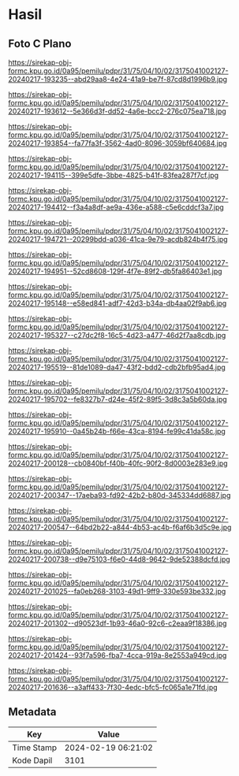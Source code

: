 # Hasil

## Foto C Plano

https://sirekap-obj-formc.kpu.go.id/0a95/pemilu/pdpr/31/75/04/10/02/3175041002127-20240217-193235--abd29aa8-4e24-41a9-be7f-87cd8d1996b9.jpg

https://sirekap-obj-formc.kpu.go.id/0a95/pemilu/pdpr/31/75/04/10/02/3175041002127-20240217-193612--5e366d3f-dd52-4a6e-bcc2-276c075ea718.jpg

https://sirekap-obj-formc.kpu.go.id/0a95/pemilu/pdpr/31/75/04/10/02/3175041002127-20240217-193854--fa77fa3f-3562-4ad0-8096-3059bf640684.jpg

https://sirekap-obj-formc.kpu.go.id/0a95/pemilu/pdpr/31/75/04/10/02/3175041002127-20240217-194115--399e5dfe-3bbe-4825-b41f-83fea287f7cf.jpg

https://sirekap-obj-formc.kpu.go.id/0a95/pemilu/pdpr/31/75/04/10/02/3175041002127-20240217-194412--f3a4a8df-ae9a-436e-a588-c5e6cddcf3a7.jpg

https://sirekap-obj-formc.kpu.go.id/0a95/pemilu/pdpr/31/75/04/10/02/3175041002127-20240217-194721--20299bdd-a036-41ca-9e79-acdb824b4f75.jpg

https://sirekap-obj-formc.kpu.go.id/0a95/pemilu/pdpr/31/75/04/10/02/3175041002127-20240217-194951--52cd8608-129f-4f7e-89f2-db5fa86403e1.jpg

https://sirekap-obj-formc.kpu.go.id/0a95/pemilu/pdpr/31/75/04/10/02/3175041002127-20240217-195148--e58ed841-adf7-42d3-b34a-db4aa02f9ab6.jpg

https://sirekap-obj-formc.kpu.go.id/0a95/pemilu/pdpr/31/75/04/10/02/3175041002127-20240217-195327--c27dc2f8-16c5-4d23-a477-46d2f7aa8cdb.jpg

https://sirekap-obj-formc.kpu.go.id/0a95/pemilu/pdpr/31/75/04/10/02/3175041002127-20240217-195519--81de1089-da47-43f2-bdd2-cdb2bfb95ad4.jpg

https://sirekap-obj-formc.kpu.go.id/0a95/pemilu/pdpr/31/75/04/10/02/3175041002127-20240217-195702--fe8327b7-d24e-45f2-89f5-3d8c3a5b60da.jpg

https://sirekap-obj-formc.kpu.go.id/0a95/pemilu/pdpr/31/75/04/10/02/3175041002127-20240217-195910--0a45b24b-f66e-43ca-8194-fe99c41da58c.jpg

https://sirekap-obj-formc.kpu.go.id/0a95/pemilu/pdpr/31/75/04/10/02/3175041002127-20240217-200128--cb0840bf-f40b-40fc-90f2-8d0003e283e9.jpg

https://sirekap-obj-formc.kpu.go.id/0a95/pemilu/pdpr/31/75/04/10/02/3175041002127-20240217-200347--17aeba93-fd92-42b2-b80d-345334dd6887.jpg

https://sirekap-obj-formc.kpu.go.id/0a95/pemilu/pdpr/31/75/04/10/02/3175041002127-20240217-200547--64bd2b22-a844-4b53-ac4b-f6af6b3d5c9e.jpg

https://sirekap-obj-formc.kpu.go.id/0a95/pemilu/pdpr/31/75/04/10/02/3175041002127-20240217-200738--d9e75103-f6e0-44d8-9642-9de52388dcfd.jpg

https://sirekap-obj-formc.kpu.go.id/0a95/pemilu/pdpr/31/75/04/10/02/3175041002127-20240217-201025--fa0eb268-3103-49d1-9ff9-330e593be332.jpg

https://sirekap-obj-formc.kpu.go.id/0a95/pemilu/pdpr/31/75/04/10/02/3175041002127-20240217-201302--d90523df-1b93-46a0-92c6-c2eaa9f18386.jpg

https://sirekap-obj-formc.kpu.go.id/0a95/pemilu/pdpr/31/75/04/10/02/3175041002127-20240217-201424--93f7a596-fba7-4cca-919a-8e2553a949cd.jpg

https://sirekap-obj-formc.kpu.go.id/0a95/pemilu/pdpr/31/75/04/10/02/3175041002127-20240217-201636--a3aff433-7f30-4edc-bfc5-fc065a1e71fd.jpg


## Metadata

| Key        | Value               |
| ---------- | ------------------- |
| Time Stamp | 2024-02-19 06:21:02 |
| Kode Dapil | 3101                |



